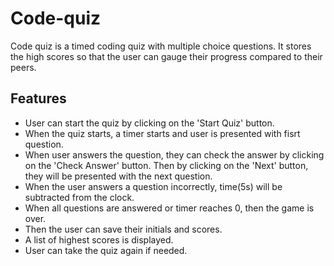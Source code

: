 # Code-quiz
Code quiz is a timed coding quiz with multiple choice questions. It stores the high scores so that the user can gauge their progress compared to their peers.

## Features
- User can start the quiz by clicking on the 'Start Quiz' button. 
- When the quiz starts, a timer starts and user is presented with fisrt question. 
- When user answers the question, they can check the answer by clicking on the 'Check Answer' button. Then by clicking on the 'Next' button, they will be presented with the next question.
- When the user answers a question incorrectly, time(5s) will be subtracted from the clock.
- When all questions are answered or timer reaches 0, then the game is over.
- Then the user can save their initials and scores.
- A list of highest scores is displayed.
- User can take the quiz again if needed.
